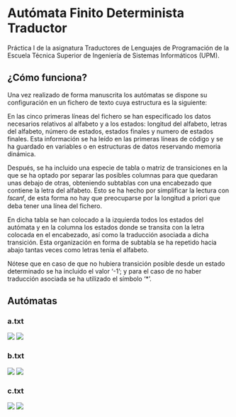 # Autómata Finito Determinista Traductor

Práctica I de la asignatura Traductores de Lenguajes de Programación de la Escuela Técnica Superior de Ingeniería de Sistemas Informáticos (UPM). 

## ¿Cómo funciona?

Una vez realizado de forma manuscrita los autómatas se dispone su configuración en un fichero de texto cuya estructura es la siguiente:

En las cinco primeras líneas del fichero se han especificado los datos necesarios relativos al alfabeto y a los estados: longitud del alfabeto, letras del alfabeto, número de estados, estados finales y numero de estados finales. Esta información se ha leído en las primeras líneas de código y se ha guardado en variables o en estructuras de datos reservando memoria dinámica.

Después, se ha incluido una especie de tabla o matriz de transiciones en la que se ha optado por separar las posibles columnas para que quedaran unas debajo de otras, obteniendo subtablas con una encabezado que contiene la letra del alfabeto. Esto se ha hecho por simplificar la lectura con 𝑓𝑠𝑐𝑎𝑛𝑓, de esta forma no hay que preocuparse por la longitud a priori que deba tener una línea del fichero.

En dicha tabla se han colocado a la izquierda todos los estados del autómata y en la columna los estados donde se transita con la letra colocada en el encabezado, así como la traducción asociada a dicha transición. Esta organización en forma de subtabla se ha repetido hacia abajo tantas veces como letras tenía el alfabeto.

Nótese que en caso de que no hubiera transición posible desde un estado determinado se ha incluido el valor ‘-1’; y para el caso de no haber traducción asociada se ha utilizado el símbolo ‘*’.

## Autómatas

### a.txt

<img src="https://render.githubusercontent.com/render/math?math=L = \{ab^na : n\geq0\}">
<img src="https://render.githubusercontent.com/render/math?math=T(M) = \{c^{n%2B3} : n\geq1\}">

### b.txt

<img src="https://render.githubusercontent.com/render/math?math=L = \{a^nb(ca)^{2k}w : n, k\geq0, w\in\{a,b\}^*\}">
<img src="https://render.githubusercontent.com/render/math?math=T(M) = \{10^{k%2B1}1^m : k\geq0, m = |w|\}">

### c.txt

<img src="https://render.githubusercontent.com/render/math?math=L = \{w\in\{a, b\}^* : w\hspace{2mm}no\hspace{2mm}termina\hspace{2mm}en\hspace{2mm}b\}">
<img src="https://render.githubusercontent.com/render/math?math=T(M) = \{x\in\{0, 1\}^* : el\hspace{2mm}valor\hspace{2mm}binario\hspace{2mm}de\hspace{2mm}x\hspace{2mm}es\hspace{2mm}par\}">
